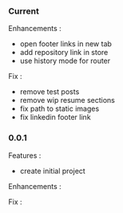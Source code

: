 ### Current

Enhancements :
 - open footer links in new tab
 - add repository link in store
 - use history mode for router

Fix :
 - remove test posts
 - remove wip resume sections
 - fix path to static images
 - fix linkedin footer link

### 0.0.1

Features :
 - create initial project

Enhancements :

Fix :